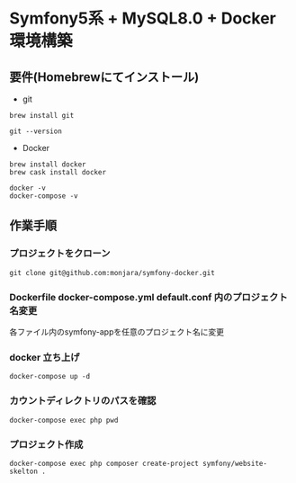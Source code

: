 # Symfony5系 + MySQL8.0 + Docker 環境構築
## 要件(Homebrewにてインストール)
* git
```
brew install git

git --version
```
* Docker
```
brew install docker
brew cask install docker

docker -v
docker-compose -v
```
## 作業手順
### プロジェクトをクローン
```
git clone git@github.com:monjara/symfony-docker.git
```
### Dockerfile docker-compose.yml default.conf 内のプロジェクト名変更
各ファイル内のsymfony-appを任意のプロジェクト名に変更
### docker 立ち上げ
```
docker-compose up -d
```
### カウントディレクトリのパスを確認
```
docker-compose exec php pwd
```
### プロジェクト作成
```
docker-compose exec php composer create-project symfony/website-skelton .
```